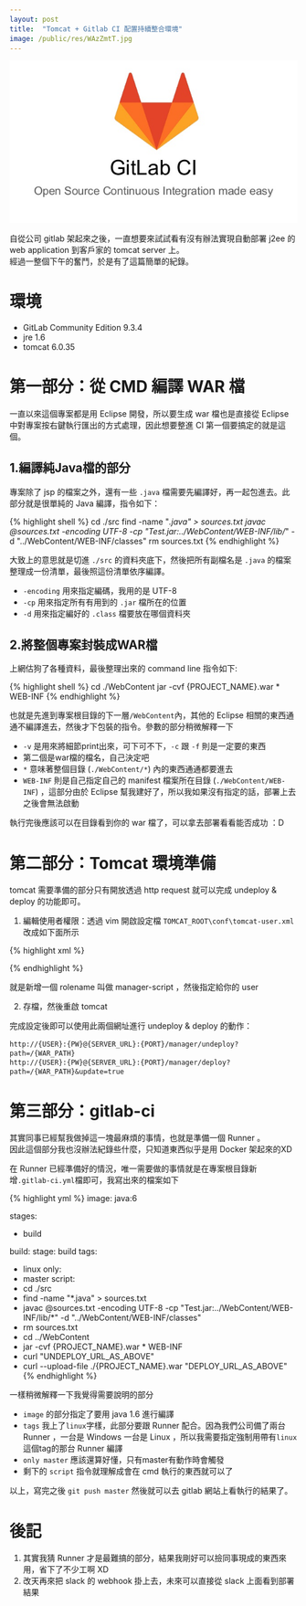 ```yaml
---
layout: post
title:  "Tomcat + Gitlab CI 配置持續整合環境"
image: /public/res/WAzZmtT.jpg
---
```


![](/public/res/WAzZmtT.jpg)

自從公司 gitlab 架起來之後，一直想要來試試看有沒有辦法實現自動部署 j2ee 的 web application 到客戶家的 tomcat server 上。  
經過一整個下午的奮鬥，於是有了這篇簡單的紀錄。
<!-- more -->
# 環境 #

- GitLab Community Edition 9.3.4
- jre 1.6
- tomcat 6.0.35

# 第一部分：從 CMD 編譯 WAR 檔

一直以來這個專案都是用 Eclipse 開發，所以要生成 war 檔也是直接從 Eclipse 中對專案按右鍵執行匯出的方式處理，因此想要整進 CI 第一個要搞定的就是這個。  

## 1.編譯純Java檔的部分 ##

專案除了 jsp 的檔案之外，還有一些 `.java` 檔需要先編譯好，再一起包進去。此部分就是很單純的 Java 編譯，指令如下：

{% highlight shell %}
cd ./src
find -name "*.java" > sources.txt
javac @sources.txt  -encoding UTF-8 -cp "Test.jar:../WebContent/WEB-INF/lib/*" -d "../WebContent/WEB-INF/classes"
rm sources.txt
{% endhighlight %}

大致上的意思就是切進 `./src` 的資料夾底下，然後把所有副檔名是 `.java` 的檔案整理成一份清單，最後照這份清單依序編譯。  

- `-encoding` 用來指定編碼，我用的是 UTF-8
- `-cp` 用來指定所有有用到的 `.jar` 檔所在的位置
- `-d` 用來指定編好的 `.class` 檔要放在哪個資料夾

## 2.將整個專案封裝成WAR檔 ##

上網估狗了各種資料，最後整理出來的 command line 指令如下:

{% highlight shell %}
cd ./WebContent
jar -cvf {PROJECT_NAME}.war * WEB-INF
{% endhighlight %}

也就是先進到專案根目錄的下一層`/WebContent`內，其他的 Eclipse 相關的東西通通不編譯進去，然後才下包裝的指令。參數的部分稍微解釋一下
	
 - `-v` 是用來將細節print出來，可下可不下，`-c` 跟 `-f` 則是一定要的東西
 - 第二個是war檔的檔名，自己決定吧
 - `*` 意味著整個目錄 (`./WebContent/*`) 內的東西通通都要進去
 - `WEB-INF` 則是自己指定自己的 manifest 檔案所在目錄 (`./WebContent/WEB-INF`) ，這部分由於 Eclipse 幫我建好了，所以我如果沒有指定的話，部署上去之後會無法啟動  

執行完後應該可以在目錄看到你的 war 檔了，可以拿去部署看看能否成功 ：D

# 第二部分：Tomcat 環境準備 #

tomcat 需要準備的部分只有開放透過 http request 就可以完成 undeploy & deploy 的功能即可。

1. 編輯使用者權限：透過 vim 開啟設定檔 `TOMCAT_ROOT\conf\tomcat-user.xml` 改成如下面所示

{% highlight xml %}
<?xml version='1.0' encoding='utf-8'?>
<tomcat-users>
  <role rolename="manager"/>
  <role rolename="manager-gui"/>
  <role rolename="manager-script"/>
  <user username="USER_NAME" password="USER_PW" roles="manager-gui,manager-script"/>
</tomcat-users>
{% endhighlight %}

就是新增一個 rolename 叫做 manager-script ，然後指定給你的 user

2. 存檔，然後重啟 tomcat

完成設定後即可以使用此兩個網址進行 undeploy & deploy 的動作：
	
	http://{USER}:{PW}@{SERVER_URL}:{PORT}/manager/undeploy?path=/{WAR_PATH}
	http://{USER}:{PW}@{SERVER_URL}:{PORT}/manager/deploy?path=/{WAR_PATH}&update=true

# 第三部分：gitlab-ci

其實同事已經幫我做掉這一塊最麻煩的事情，也就是準備一個 Runner 。  
因此這個部分我也沒辦法紀錄些什麼，只知道東西似乎是用 Docker 架起來的XD 

在 Runner 已經準備好的情況，唯一需要做的事情就是在專案根目錄新增`.gitlab-ci.yml`檔即可，我寫出來的檔案如下

{% highlight yml %}
image: java:6

stages:
  - build
 
build:
 stage: build
 tags: 
   - linux
 only:
   - master
 script:
   - cd ./src
   - find -name "*.java" > sources.txt
   - javac @sources.txt  -encoding UTF-8 -cp "Test.jar:../WebContent/WEB-INF/lib/*" -d "../WebContent/WEB-INF/classes"
   - rm sources.txt
   - cd ../WebContent
   - jar -cvf {PROJECT_NAME}.war * WEB-INF
   - curl "UNDEPLOY_URL_AS_ABOVE"
   - curl --upload-file ./{PROJECT_NAME}.war "DEPLOY_URL_AS_ABOVE"
{% endhighlight %}

一樣稍微解釋一下我覺得需要說明的部分

 - `image` 的部分指定了要用 java 1.6 進行編譯
 -  `tags` 我上了`linux`字樣，此部分要跟 Runner 配合。因為我們公司備了兩台 Runner ，一台是 Windows 一台是 Linux ，所以我需要指定強制用帶有`linux`這個tag的那台 Runner 編譯
 -  `only master` 應該還算好懂，只有master有動作時會觸發
 -  剩下的 `script` 指令就理解成會在 cmd 執行的東西就可以了

以上，寫完之後 `git push master` 然後就可以去 gitlab 網站上看執行的結果了。


# 後記

1. 其實我猜 Runner 才是最難搞的部分，結果我剛好可以撿同事現成的東西來用，省下了不少工啊 XD
2. 改天再來把 slack 的 webhook 掛上去，未來可以直接從 slack 上面看到部署結果 